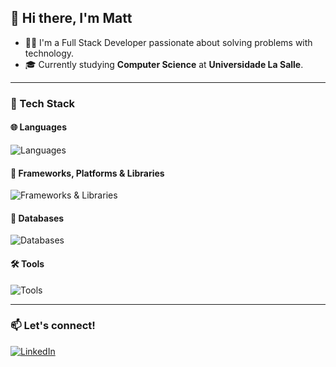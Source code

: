 ## 👋 Hi there, I'm Matt

- 🧑‍💻 I'm a Full Stack Developer passionate about solving problems with technology.
- 🎓 Currently studying **Computer Science** at **Universidade La Salle**.

---

### 🚀 Tech Stack

#### 🌐 Languages
<p>
  <img src="https://skillicons.dev/icons?i=html,css,js,ts,java" alt="Languages">
</p>

#### 🧩 Frameworks, Platforms & Libraries
<p>
  <img src="https://skillicons.dev/icons?i=react,nodejs,spring,tailwind" alt="Frameworks & Libraries">
</p>

#### 💾 Databases
<p>
  <img src="https://skillicons.dev/icons?i=mysql,postgres,mongo" alt="Databases">
</p>

#### 🛠️ Tools
<p>
  <img src="https://skillicons.dev/icons?i=git,figma,postman" alt="Tools">
</p>

---

### 📫 Let's connect!
<p>
  <a href="https://www.linkedin.com/in/matthausalbrecht/" target="_blank">
    <img src="https://skillicons.dev/icons?i=linkedin" alt="LinkedIn">
  </a>
</p>
